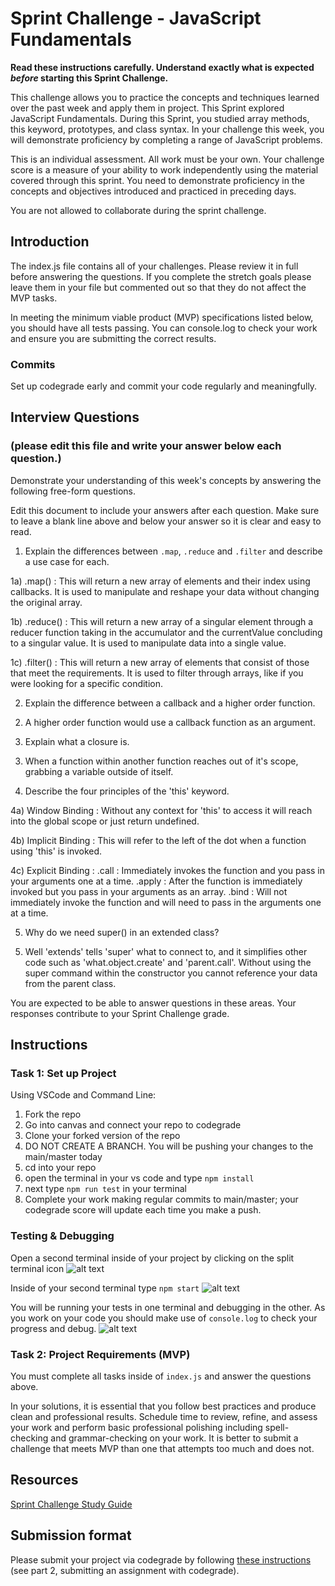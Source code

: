 # Sprint Challenge - JavaScript Fundamentals

**Read these instructions carefully. Understand exactly what is expected _before_ starting this Sprint Challenge.**

This challenge allows you to practice the concepts and techniques learned over the past week and apply them in project. This Sprint explored JavaScript Fundamentals. During this Sprint, you studied array methods, this keyword, prototypes, and class syntax. In your challenge this week, you will demonstrate proficiency by completing a range of JavaScript problems.

This is an individual assessment. All work must be your own. Your challenge score is a measure of your ability to work independently using the material covered through this sprint. You need to demonstrate proficiency in the concepts and objectives introduced and practiced in preceding days.

You are not allowed to collaborate during the sprint challenge. 

## Introduction

The index.js file contains all of your challenges. Please review it in full before answering the questions. If you complete the stretch goals please leave them in your file but commented out so that they do not affect the MVP tasks. 

In meeting the minimum viable product (MVP) specifications listed below, you should have all tests passing. You can console.log to check your work and ensure you are submitting the correct results. 

### Commits

Set up codegrade early and commit your code regularly and meaningfully. 

## Interview Questions
### (please edit this file and write your answer below each question.)
Demonstrate your understanding of this week's concepts by answering the following free-form questions.

Edit this document to include your answers after each question. Make sure to leave a blank line above and below your answer so it is clear and easy to read.

1. Explain the differences between `.map`, `.reduce` and `.filter` and describe a use case for each. 

1a) .map() : This will return a new array of elements and their index using callbacks. It is used to manipulate and reshape your data without changing the original array.

1b) .reduce() : This will return a new array of a singular element through a reducer function taking in the accumulator and the currentValue concluding to a singular value. It is used to manipulate data into a single value. 

1c) .filter() : This will return a new array of elements that consist of those that meet the requirements. It is used to filter through arrays, like if you were looking for a specific condition. 

2. Explain the difference between a callback and a higher order function.

2) A higher order function would use a callback function as an argument. 

3. Explain what a closure is.

3) When a function within another function reaches out of it's scope, grabbing a variable outside of itself. 

4. Describe the four principles of the 'this' keyword.

4a) Window Binding : Without any context for 'this' to access it will reach into the global scope or just return undefined. 

4b) Implicit Binding : This will refer to the left of the dot when a function using 'this' is invoked. 

4c) Explicit Binding : .call : Immediately invokes the function and you pass in your arguments one at a time. .apply : After the function is immediately invoked but you pass in your arguments as an array. .bind : Will not immediately invoke the function and will need to pass in the arguments one at a time. 

5. Why do we need super() in an extended class?

5) Well 'extends' tells 'super' what to connect to, and it simplifies other code such as 'what.object.create' and 'parent.call'. Without using the super command within the constructor you cannot reference your data from the parent class. 

You are expected to be able to answer questions in these areas. Your responses contribute to your Sprint Challenge grade. 

## Instructions

### Task 1: Set up Project

Using VSCode and Command Line:


1. Fork the repo
2. Go into canvas and connect your repo to codegrade
3. Clone your forked version of the repo
4. DO NOT CREATE A BRANCH. You will be pushing your changes to the main/master today
5. cd into your repo
6. open the terminal in your vs code and type `npm install`
7. next type `npm run test` in your terminal
8. Complete your work making regular commits to main/master; your codegrade score will update each time you make a push.


### Testing & Debugging

Open a second terminal inside of your project by clicking on the split terminal icon
![alt text](assets/split_terminal.png "Split Terminal")

Inside of your second terminal type `npm start` 
![alt text](assets/npm_start.png "type npm start")

You will be running your tests in one terminal and debugging in the other. As you work on your code you should make use of `console.log` to check your progress and debug.
![alt text](assets/tests_debug_terminal_final.png "your terminal should look like this")

### Task 2: Project Requirements (MVP)

You must complete all tasks inside of `index.js` and answer the questions above.

In your solutions, it is essential that you follow best practices and produce clean and professional results. Schedule time to review, refine, and assess your work and perform basic professional polishing including spell-checking and grammar-checking on your work. It is better to submit a challenge that meets MVP than one that attempts too much and does not.

## Resources
 
 [Sprint Challenge Study Guide](https://www.notion.so/bloomtech/Unit-1-Sprint-3-Study-Guide-033a9a00659a4ef98c12eb97e49a6110)

## Submission format

Please submit your project via codegrade by following [these instructions](https://bloomtech.notion.site/bloomtech/BloomTech-Git-Flow-Step-by-step-269f68ae3bf64eb689a8328715a179f9) (see part 2, submitting an assignment with codegrade).
